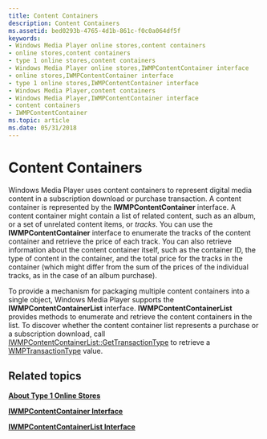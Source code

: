 ```yaml
---
title: Content Containers
description: Content Containers
ms.assetid: bed0293b-4765-4d1b-861c-f0c0a064df5f
keywords:
- Windows Media Player online stores,content containers
- online stores,content containers
- type 1 online stores,content containers
- Windows Media Player online stores,IWMPContentContainer interface
- online stores,IWMPContentContainer interface
- type 1 online stores,IWMPContentContainer interface
- Windows Media Player,content containers
- Windows Media Player,IWMPContentContainer interface
- content containers
- IWMPContentContainer
ms.topic: article
ms.date: 05/31/2018
---
```


# Content Containers

Windows Media Player uses content containers to represent digital media content in a subscription download or purchase transaction. A content container is represented by the **IWMPContentContainer** interface. A content container might contain a list of related content, such as an album, or a set of unrelated content items, or *tracks*. You can use the **IWMPContentContainer** interface to enumerate the tracks of the content container and retrieve the price of each track. You can also retrieve information about the content container itself, such as the container ID, the type of content in the container, and the total price for the tracks in the container (which might differ from the sum of the prices of the individual tracks, as in the case of an album purchase).

To provide a mechanism for packaging multiple content containers into a single object, Windows Media Player supports the **IWMPContentContainerList** interface. **IWMPContentContainerList** provides methods to enumerate and retrieve the content containers in the list. To discover whether the content container list represents a purchase or a subscription download, call [IWMPContentContainerList::GetTransactionType](/windows/desktop/api/contentpartner/nf-contentpartner-iwmpcontentcontainerlist-gettransactiontype) to retrieve a [WMPTransactionType](/windows/desktop/api/contentpartner/ne-contentpartner-wmptransactiontype) value.

## Related topics

<dl> <dt>

[**About Type 1 Online Stores**](about-type-1-online-stores.md)
</dt> <dt>

[**IWMPContentContainer Interface**](/windows/desktop/api/contentpartner/nn-contentpartner-iwmpcontentcontainer)
</dt> <dt>

[**IWMPContentContainerList Interface**](/windows/desktop/api/contentpartner/nn-contentpartner-iwmpcontentcontainerlist)
</dt> </dl>

 

 




